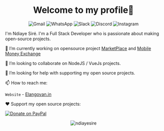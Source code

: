 <p align="center"> <h1 align="center"> Welcome to my profile👋 </h1> </p>

<div align="center" style="text-decoration: none;">
  <a href="mailto:ndiayesirekane@gmail.com" style="text-decoration: none;">
    <img src="https://img.shields.io/badge/Gmail-D14836?style=for-the-badge&logo=gmail&logoColor=white" alt="Gmail">
  </a>
  <a href="https://wa.me/+221778673184" style="text-decoration: none;">
    <img src="https://img.shields.io/badge/WhatsApp-25D366?style=for-the-badge&logo=whatsapp&logoColor=white" alt="WhatsApp">
  </a>
  <a href="https://slack.com/your-slack-link" style="text-decoration: none;">
    <img src="https://img.shields.io/badge/Slack-4A154B?style=for-the-badge&logo=slack&logoColor=white" alt="Slack">
  </a>
  <a href="https://discord.com/your-discord-link" style="text-decoration: none;">
    <img src="https://img.shields.io/badge/Discord-7289DA?style=for-the-badge&logo=discord&logoColor=white" alt="Discord">
  </a>
 <a href="https://instagram.com/classic_mvn" style="text-decoration: none;">
    <img src="https://img.shields.io/badge/Instagram-E4405F?style=for-the-badge&logo=instagram&logoColor=white" alt="Instagram">
  </a>
</div>

I'm Ndiaye Siré. I'm a Full Stack Developer who is passionate about making open-source projects.

🔭 I’m currently working on opensource project [MarketPlace](https://github.com/Ndiayesire/Online-Marketplace) and [Mobile Money Exchange](https://github.com/Ndiayesire/Money-Exchange)

👯 I’m looking to collaborate on NodeJS / VueJs projects.

🤔 I’m looking for help with supporting my open source projects.

📫 How to reach me:

`Website` - [Elangovan.in](https://elangovan.in)

❤️ Support my open source projects:

[![Donate on PayPal](https://img.shields.io/badge/--paypal?label=PayPal&logo=PayPal&style=social)](https://www.paypal.me/ndiayesire)

<!--
**elangosundar/elangosundar** is a ✨ _special_ ✨ repository because its `README.md` (this file) appears on your GitHub profile.

Here are some ideas to get you started:

- 🔭 I’m currently working on ...
- 🌱 I’m currently learning ...
- 👯 I’m looking to collaborate on ...
- 🤔 I’m looking for help with ...
- 💬 Ask me about ...
- 📫 How to reach me: ...
- 😄 Pronouns: ...
- ⚡ Fun fact: ...
-->

<p align="center">
	<img src=https://github-readme-stats.vercel.app/api?username=ndiayesire&show_icons=true alt=ndiayesire />
</p>
